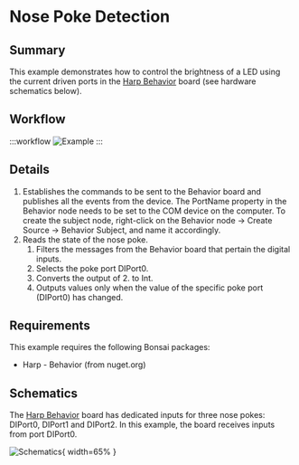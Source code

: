 # Nose Poke Detection

## Summary
This example demonstrates how to control the brightness of a LED using the current driven ports in the [Harp Behavior](https://harp-tech.org/api/Harp.Behavior.html) board (see hardware schematics below). 

## Workflow
:::workflow
![Example](~/workflows/HarpExamples/BehaviorBoard/NosePokeDetection/NosePokeDetection.bonsai)
:::

## Details
1. Establishes the commands to be sent to the Behavior board and publishes all the events from the device. The PortName property in the Behavior node needs to be set to the COM device on the computer. To create the subject node, right-click on the Behavior node -> Create Source -> Behavior Subject, and name it accordingly.
2. Reads the state of the nose poke.
    1. Filters the messages from the Behavior board that pertain the digital inputs. 
    2. Selects the poke port DIPort0.
    3. Converts the output of 2. to Int.
    4. Outputs values only when the value of the specific poke port (DIPort0) has changed.

## Requirements
This example requires the following Bonsai packages:
- Harp - Behavior (from nuget.org)

## Schematics
The [Harp Behavior](https://harp-tech.org/api/Harp.Behavior.html) board has dedicated inputs for three nose pokes: DIPort0, DIPort1 and DIPort2. In this example, the board receives inputs from port DIPort0.

![Schematics](./NosePokeDetection.png){ width=65% }
